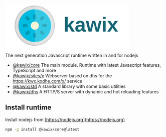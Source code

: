 ![logo](./icons/icon-text.png)


The next generation Javascript runtime written in and for nodejs


* [@kawix/core](./core) The main module. Runtime with latest Javascript features, TypeScript and more
* [@kawix/sites/x](./sites/x) Webserver based on dhs for the https://kwx.kodhe.com/x/ service
* [@kawix/std](./std) A standard library with some basic utilities
* [@kawix/dhs](./dhs) A HTTP/S server with dynamic and hot reloading features


## Install runtime 

Install nodejs from [https://nodejs.org](https://nodejs.org)

```bash
npm -g install @kawix/core@latest
``` 

